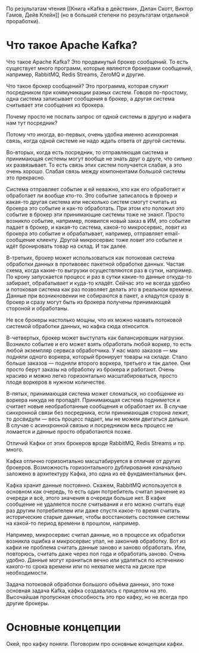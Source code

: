 По результатам чтения [[Книга «Kafka в действии», Дилан Скотт, Виктор Гамов, Дейв Клейн]] (но в большей степени по результатам отдельной проработки).

# Что такое Apache Kafka?

Что такое Apache Kafka? Это продвинутый брокер сообщений. То есть существует много программ, которые являются брокерами сообщений, например, RabbitMQ, Redis Streams, ZeroMQ и другие.

Что такое брокер сообщений? Это программа, которая служит посредником при коммуникации разных систем. Говоря по-простому, одна система записывает сообщения в брокер, а другая система считывает эти сообщения из брокера.

Почему просто не послать запрос от одной системы в другую и нафига нам тут посредник?

Потому что иногда, во-первых, очень удобна именно асинхронная связь, когда одной системе не надо ждать ответа от другой системы.

Во-вторых, когда есть посредник, то отправляющая система и принимающая системы могут вообще не знать друг о друге, что сильно их развязывает. То есть связь этих систем получается слабая, а это очень хорошо. Слабая связь между компонентами большой системы это прекрасно.

Система отправляет событие и ей неважно, кто как его обработает и обработает ли вообще кто-то. Это событие записалось в брокер и какая-то другая система или несколько систем смогут считать из брокера это событие и как-то обработать. При этом кто положил это событие в брокер эти принимающие системы тоже не знают. Просто возникло событие, например, появился новый заказ в ИМ, это событие падает в брокер, и какая-то система, какой-то микросервис, ловит из брокера это событие и обрабатывает, например, отправляет email-сообщение клиенту. Другой микросервис тоже ловит это событие и идёт бронировать товар на склад. И так далее.

В-третьих, брокер может использоваться как потоковая система обработки данных в противовес пакетной обработке данных. Частая схема, когда какие-то выгрузки осуществляются раз в сутки, например. По крону запускается процесс и раз в сутки какие-то данные откуда-то забирает, обрабатывает и куда-то кладёт. Сейчас это не всегда удобно и потоковая система как раз позволяет делать это в реальном времени. Данные при возникновении не собираются в пакет, а кладутся сразу в брокер и сразу могут быть из брокера получены принимающей стороной и обработаны.

Не все брокеры настолько мощны, что их можно назвать потоковой системой обработки данных, но кафка сюда относится.

В-четвертых, брокер может выступать как балансировщик нагрузки. Возникло событие и его может взять обработать любой воркер, то есть любой экземпляр сервиса обработчика. У нас мало заказов — мы подняли одного воркера, который бронирует товары на складе. Стало больше заказов — подняли второго воркера, третьего и так далее. Они просто берут заказы на обработку из брокера и работают. Очень красиво и можно легко горизонтально масштабироваться, просто плодя воркеров в нужном количестве.

В-пятых, принимающая система может сломаться, но сообщение из воркера никуда не пропадёт. Принимающая система поднимется и считает новые необработанные сообщения и обработает их. В случае синхронной связи без посредника, если принимающая сторона лежит, то досвидули — весь процесс падает, мы не можем двигаться дальше. В случае с асинхронной связью и посредником весь процесс не ломается и данные просто обработаются позже.

Отличий Кафки от этих брокеров вроде RabbitMQ, Redis Streams и пр. много.

Кафка отлично горизонтально масштабируется в отличие от других брокеров. Возможность горизонтального дублирования изначально заложено в архитектуру Кафка, это одна из её фундаментальных фич.

Кафка хранит данные постоянно. Скажем, RabbitMQ используется в основном как очередь, то есть один потребитель считал значение из очереди и всё, этого значения в очереди больше нет. В кафке сообщение не удаляется после считывания и его можно считать еще раз другим потребителем или даже спустя какое-то время считать исторические старые данные, чтобы восстановить состояние системы на какой-то период времени в прошлом, например.

Например, микросервис считал данные, но в процессе их обработки возникла ошибка и микросервис упал, не закончив обработку. Вот из кафки не проблема считать данные заново и заново обработать. Или, повторюсь, считать даже через пол года и обработать заново. Очень удобно. Данные могут храниться вечно или удаляться по истечению какого-то срока времени или по нехватке места на диске при необходимости.

Задача потоковой обработки большого объёма данных, это тоже основная задача Kafka, кафка создавалась с прицелом на это. Высочайшая пропускная способность это про кафку, но не всегда про другие брокеры.

# Основные концепции

Окей, про кафку поняли. Поговорим про основные концепции кафки.

